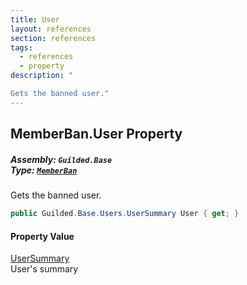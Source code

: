 ```yaml
---
title: User
layout: references
section: references
tags:
  - references
  - property
description: "

Gets the banned user."
---
```


## MemberBan.User Property
##### **Assembly:** `Guilded.Base`<br/>**Type:** [`MemberBan`](MemberBan 'Guilded.Base.Servers.MemberBan')

Gets the banned user.

```csharp
public Guilded.Base.Users.UserSummary User { get; }
```

#### Property Value
[UserSummary](UserSummary 'Guilded.Base.Users.UserSummary')  
User's summary